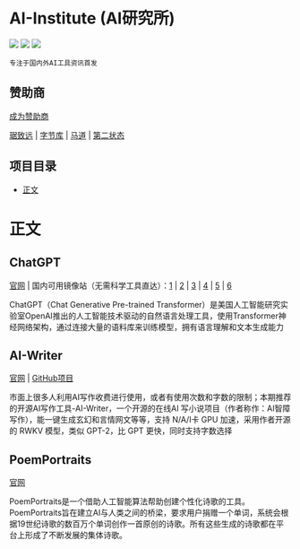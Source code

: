 # AI-Institute (AI研究所)

[![](https://badgen.net/badge/icon/Website?icon=chrome&label)](https://feeds.pub/cn-独立)
[![](https://badgen.net/badge/icon/Telegram?icon=telegram&label)](https://t.me/DataTricker)
[![](https://badgen.net/badge/icon/Blog?icon=chrome&label)](https://blog.t9t.io/cn-独立博客-2019-10-29/)


    专注于国内外AI工具资讯首发

## 赞助商

[成为赞助商](https://github.com/sponsors/timqian) 

[琚致远](https://github.com/juzhiyuan) | [字节库](https://bytebase.com/) | [马道](https://madao.me/) | [第二状态](https://bit.ly/3gfWwps)

## 项目目录

- [正文](#正文)

# 正文

## ChatGPT

[官网](https://chat.forchange.cn/) | 国内可用镜像站（无需科学工具直达）：[1](https://chat.forchange.cn/) | [2](https://so.csdn.net/so/chat) | [3](http://chat.h2ai.cn/home) | [4](https://yy.yy.sbs/) | [5](http://119.91.201.57:3000/) | [6](https://bxs.xiaoz.me/#/v2)

ChatGPT（Chat Generative Pre-trained Transformer）是美国人工智能研究实验室OpenAI推出的人工智能技术驱动的自然语言处理工具，使用Transformer神经网络架构，通过连接大量的语料库来训练模型，拥有语言理解和文本生成能力

## AI-Writer

[官网](https://ai-writer.com/) | [GitHub项目](https://github.com/BlinkDL/AI-Writer)

市面上很多人利用AI写作收费进行使用，或者有使用次数和字数的限制；本期推荐的开源AI写作工具-AI-Writer，一个开源的在线AI 写小说项目（作者称作：AI智障写作），能一键生成玄幻和言情网文等等，支持 N/A/I卡 GPU 加速，采用作者开源的 RWKV 模型，类似 GPT-2，比 GPT 更快，同时支持字数选择

## PoemPortraits

[官网](https://artsexperiments.withgoogle.com/poemportraits)

PoemPortraits是一个借助人工智能算法帮助创建个性化诗歌的工具。PoemPortraits旨在建立AI与人类之间的桥梁，要求用户捐赠一个单词，系统会根据19世纪诗歌的数百万个单词创作一首原创的诗歌。所有这些生成的诗歌都在平台上形成了不断发展的集体诗歌。
